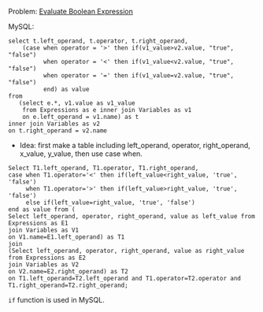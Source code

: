 Problem: [Evaluate Boolean Expression](https://leetcode.com/problems/evaluate-boolean-expression/)

MySQL:

```
select t.left_operand, t.operator, t.right_operand, 
    (case when operator = '>' then if(v1_value>v2.value, "true", "false")
          when operator = '<' then if(v1_value<v2.value, "true", "false")
          when operator = '=' then if(v1_value=v2.value, "true", "false")
          end) as value
from 
   (select e.*, v1.value as v1_value
    from Expressions as e inner join Variables as v1
    on e.left_operand = v1.name) as t 
inner join Variables as v2 
on t.right_operand = v2.name

```

- Idea: first make a table including left_operand, operator, right_operand, x_value, y_value, then use case when.


```
Select T1.left_operand, T1.operator, T1.right_operand,
case when T1.operator='<' then if(left_value<right_value, 'true', 'false')
     when T1.operator='>' then if(left_value>right_value, 'true', 'false')
     else if(left_value=right_value, 'true', 'false')
end as value from (
Select left_operand, operator, right_operand, value as left_value from Expressions as E1
join Variables as V1
on V1.name=E1.left_operand) as T1
join
(Select left_operand, operator, right_operand, value as right_value from Expressions as E2
join Variables as V2
on V2.name=E2.right_operand) as T2
on T1.left_operand=T2.left_operand and T1.operator=T2.operator and T1.right_operand=T2.right_operand; 
```


```if``` function is used in MySQL. 





